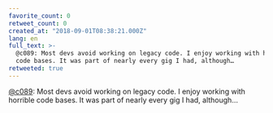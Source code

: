 ```yaml
---
favorite_count: 0
retweet_count: 0
created_at: "2018-09-01T08:38:21.000Z"
lang: en
full_text: >-
  @c089: Most devs avoid working on legacy code. I enjoy working with horrible
  code bases. It was part of nearly every gig I had, although…
retweeted: true
---
```


[@c089](https://twitter.com/c089): Most devs avoid working on legacy code. I
enjoy working with horrible code bases. It was part of nearly every gig I had,
although…
